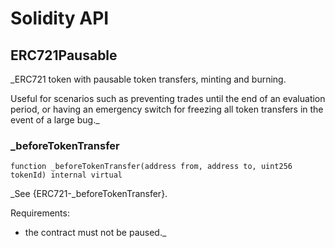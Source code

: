 # Solidity API

## ERC721Pausable

_ERC721 token with pausable token transfers, minting and burning.

Useful for scenarios such as preventing trades until the end of an evaluation
period, or having an emergency switch for freezing all token transfers in the
event of a large bug._

### _beforeTokenTransfer

```solidity
function _beforeTokenTransfer(address from, address to, uint256 tokenId) internal virtual
```

_See {ERC721-_beforeTokenTransfer}.

Requirements:

- the contract must not be paused._

